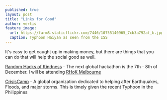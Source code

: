 ```yaml
---
published: true
layout: post
title: "Links for Good"
author: vertis
feature_image:
  url: https://farm8.staticflickr.com/7446/10755140965_7cb3a792af_b.jpg
  caption: Typhoon Haiyan as seen from the ISS
---
```



It's easy to get caught up in making money, but there are things that you can do that will help the social good as well.

[Random Hacks of Kindness](http://www.rhok.org/http://www.rhokmelbourne.org/) - The next global hackathon is the 7th - 8th of December. I will be attending   [RHoK Melbourne](http://www.rhok.org/http://www.rhokmelbourne.org/)

[CrisisCamp](http://crisiscommons.org/) - A global organization dedicated to helping after Earthquakes, Floods, and major storms. This is timely given the recent Typhoon in the Philippines
